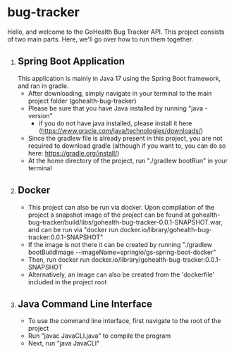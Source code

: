 # bug-tracker
Hello, and welcome to the GoHealth Bug Tracker API. This project consists of two main parts. Here, we'll go over how to run them together.

1. Spring Boot Application 
   -
      This application is mainly in Java 17 using the Spring Boot framework, and ran in gradle. 
      - After downloading, simply navigate in your terminal to the main project folder (gohealth-bug-tracker)
      - Please be sure that you have Java installed by running "java -version"
        - if you do not have java installed, please install it here (https://www.oracle.com/java/technologies/downloads/)
      - Since the gradlew file is already present in this project, you are not required to download gradle (although if you want to, you can do so here: https://gradle.org/install/)
      - At the home directory of the project, run "./gradlew bootRun" in your terminal
2. Docker
   -
    - This project can also be run via docker. Upon compilation of the project a snapshot image of the project can be found at gohealth-bug-tracker/build/libs/gohealth-bug-tracker-0.0.1-SNAPSHOT.war, and can be run via "docker run docker.io/library/gohealth-bug-tracker:0.0.1-SNAPSHOT"
    - If the image is not there it can be created by running "./gradlew bootBuildImage --imageName=springio/gs-spring-boot-docker"
    - Then, run docker run docker.io/library/gohealth-bug-tracker:0.0.1-SNAPSHOT
    - Alternatively, an image can also be created from the 'dockerfile' included in the project root 
3. Java Command Line Interface
   -
   - To use the command line interface, first navigate to the root of the project
   - Run "javac JavaCLI.java" to compile the program
   - Next, run "java JavaCLI" 